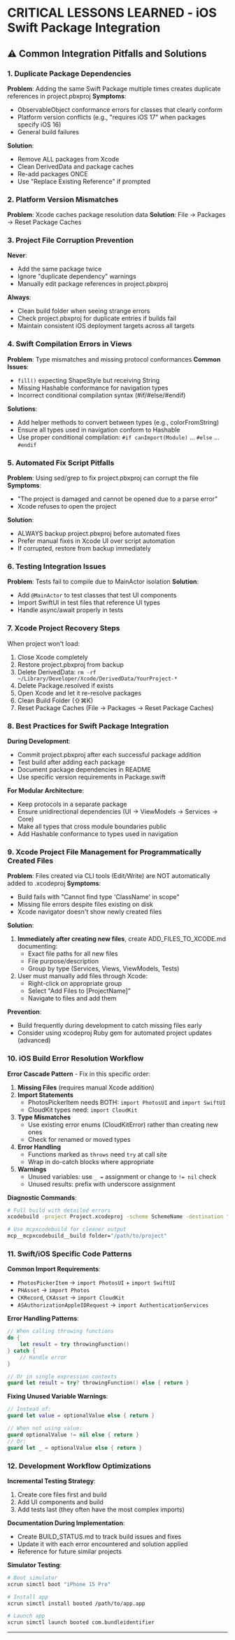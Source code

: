 # CRITICAL LESSONS LEARNED - iOS Swift Package Integration

## ⚠️ Common Integration Pitfalls and Solutions

### 1. Duplicate Package Dependencies
**Problem**: Adding the same Swift Package multiple times creates duplicate references in project.pbxproj
**Symptoms**: 
- ObservableObject conformance errors for classes that clearly conform
- Platform version conflicts (e.g., "requires iOS 17" when packages specify iOS 16)
- General build failures

**Solution**: 
- Remove ALL packages from Xcode
- Clean DerivedData and package caches
- Re-add packages ONCE
- Use "Replace Existing Reference" if prompted

### 2. Platform Version Mismatches
**Problem**: Xcode caches package resolution data
**Solution**: File → Packages → Reset Package Caches

### 3. Project File Corruption Prevention
**Never**:
- Add the same package twice
- Ignore "duplicate dependency" warnings
- Manually edit package references in project.pbxproj

**Always**:
- Clean build folder when seeing strange errors
- Check project.pbxproj for duplicate entries if builds fail
- Maintain consistent iOS deployment targets across all targets

### 4. Swift Compilation Errors in Views
**Problem**: Type mismatches and missing protocol conformances
**Common Issues**:
- `fill()` expecting ShapeStyle but receiving String
- Missing Hashable conformance for navigation types
- Incorrect conditional compilation syntax (#if/#else/#endif)

**Solutions**:
- Add helper methods to convert between types (e.g., colorFromString)
- Ensure all types used in navigation conform to Hashable
- Use proper conditional compilation: `#if canImport(Module)` ... `#else` ... `#endif`

### 5. Automated Fix Script Pitfalls
**Problem**: Using sed/grep to fix project.pbxproj can corrupt the file
**Symptoms**:
- "The project is damaged and cannot be opened due to a parse error"
- Xcode refuses to open the project

**Solution**:
- ALWAYS backup project.pbxproj before automated fixes
- Prefer manual fixes in Xcode UI over script automation
- If corrupted, restore from backup immediately

### 6. Testing Integration Issues
**Problem**: Tests fail to compile due to MainActor isolation
**Solution**:
- Add `@MainActor` to test classes that test UI components
- Import SwiftUI in test files that reference UI types
- Handle async/await properly in tests

### 7. Xcode Project Recovery Steps
When project won't load:
1. Close Xcode completely
2. Restore project.pbxproj from backup
3. Delete DerivedData: `rm -rf ~/Library/Developer/Xcode/DerivedData/YourProject-*`
4. Delete Package.resolved if exists
5. Open Xcode and let it re-resolve packages
6. Clean Build Folder (⇧⌘K)
7. Reset Package Caches (File → Packages → Reset Package Caches)

### 8. Best Practices for Swift Package Integration
**During Development**:
- Commit project.pbxproj after each successful package addition
- Test build after adding each package
- Document package dependencies in README
- Use specific version requirements in Package.swift

**For Modular Architecture**:
- Keep protocols in a separate package
- Ensure unidirectional dependencies (UI → ViewModels → Services → Core)
- Make all types that cross module boundaries public
- Add Hashable conformance to types used in navigation

### 9. Xcode Project File Management for Programmatically Created Files
**Problem**: Files created via CLI tools (Edit/Write) are NOT automatically added to .xcodeproj
**Symptoms**:
- Build fails with "Cannot find type 'ClassName' in scope"
- Missing file errors despite files existing on disk
- Xcode navigator doesn't show newly created files

**Solution**:
1. **Immediately after creating new files**, create ADD_FILES_TO_XCODE.md documenting:
   - Exact file paths for all new files
   - File purpose/description
   - Group by type (Services, Views, ViewModels, Tests)
2. User must manually add files through Xcode:
   - Right-click on appropriate group
   - Select "Add Files to [ProjectName]"
   - Navigate to files and add them

**Prevention**:
- Build frequently during development to catch missing files early
- Consider using xcodeproj Ruby gem for automated project updates (advanced)

### 10. iOS Build Error Resolution Workflow
**Error Cascade Pattern** - Fix in this specific order:
1. **Missing Files** (requires manual Xcode addition)
2. **Import Statements**
   - PhotosPickerItem needs BOTH: `import PhotosUI` and `import SwiftUI`
   - CloudKit types need: `import CloudKit`
3. **Type Mismatches**
   - Use existing error enums (CloudKitError) rather than creating new ones
   - Check for renamed or moved types
4. **Error Handling**
   - Functions marked as `throws` need `try` at call site
   - Wrap in do-catch blocks where appropriate
5. **Warnings**
   - Unused variables: use `_ =` assignment or change to `!= nil` check
   - Unused results: prefix with underscore assignment

**Diagnostic Commands**:
```bash
# Full build with detailed errors
xcodebuild -project Project.xcodeproj -scheme SchemeName -destination "platform=iOS Simulator,name=iPhone 15 Pro" build

# Use mcpxcodebuild for cleaner output
mcp__mcpxcodebuild__build folder="/path/to/project"
```

### 11. Swift/iOS Specific Code Patterns
**Common Import Requirements**:
- `PhotosPickerItem` → `import PhotosUI` + `import SwiftUI`
- `PHAsset` → `import Photos`
- `CKRecord`, `CKAsset` → `import CloudKit`
- `ASAuthorizationAppleIDRequest` → `import AuthenticationServices`

**Error Handling Patterns**:
```swift
// When calling throwing functions
do {
    let result = try throwingFunction()
} catch {
    // Handle error
}

// Or in single expression contexts
guard let result = try? throwingFunction() else { return }
```

**Fixing Unused Variable Warnings**:
```swift
// Instead of:
guard let value = optionalValue else { return }

// When not using value:
guard optionalValue != nil else { return }
// Or:
guard let _ = optionalValue else { return }
```

### 12. Development Workflow Optimizations
**Incremental Testing Strategy**:
1. Create core files first and build
2. Add UI components and build
3. Add tests last (they often have the most complex imports)

**Documentation During Implementation**:
- Create BUILD_STATUS.md to track build issues and fixes
- Update it with each error encountered and solution applied
- Reference for future similar projects

**Simulator Testing**:
```bash
# Boot simulator
xcrun simctl boot "iPhone 15 Pro"

# Install app
xcrun simctl install booted /path/to/app.app

# Launch app
xcrun simctl launch booted com.bundleidentifier
```

---